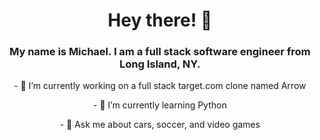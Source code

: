<h1 align="center">Hey there! 👋</h1>
<h3 align="center">My name is Michael. I am a full stack software engineer from Long Island, NY.</h3>
<p align="center">- 🔭 I’m currently working on a full stack target.com clone named Arrow</p>
<p align="center">- 🌱 I’m currently learning Python</p>
<p align="center">- 💬 Ask me about cars, soccer, and video games</p>
 
<!--
**mgastello/mgastello** is a ✨ _special_ ✨ repository because its `README.md` (this file) appears on your GitHub profile.

Here are some ideas to get you started:

- 🔭 I’m currently working on ...
- 🌱 I’m currently learning ...
- 👯 I’m looking to collaborate on ...
- 🤔 I’m looking for help with ...
- 💬 Ask me about ...
- 📫 How to reach me: ...
- 😄 Pronouns: ...
- ⚡ Fun fact: ...
-->
